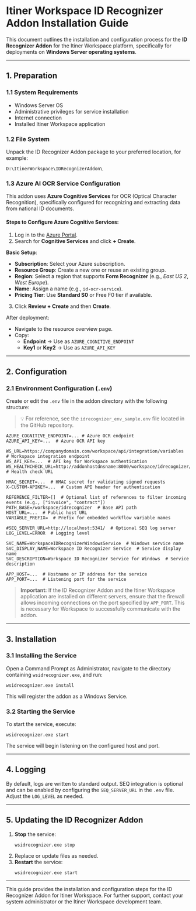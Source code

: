 # Itiner Workspace ID Recognizer Addon Installation Guide

This document outlines the installation and configuration process for the **ID Recognizer Addon** for the Itiner Workspace platform, specifically for deployments on **Windows Server operating systems**.

---

## 1. Preparation

### 1.1 System Requirements
- Windows Server OS
- Administrative privileges for service installation
- Internet connection
- Installed Itiner Workspace application

### 1.2 File System
Unpack the ID Recognizer Addon package to your preferred location, for example:
```
D:\ItinerWorkspace\IDRecognizerAddon\
```

### 1.3 Azure AI OCR Service Configuration

This addon uses **Azure Cognitive Services** for OCR (Optical Character Recognition), specifically configured for recognizing and extracting data from national ID documents.

#### Steps to Configure Azure Cognitive Services:

1. Log in to the [Azure Portal](https://portal.azure.com/).
2. Search for **Cognitive Services** and click **+ Create**.

**Basic Setup**:
- **Subscription**: Select your Azure subscription.
- **Resource Group**: Create a new one or reuse an existing group.
- **Region**: Select a region that supports **Form Recognizer** (e.g., *East US 2*, *West Europe*).
- **Name**: Assign a name (e.g., `id-ocr-service`).
- **Pricing Tier**: Use **Standard S0** or Free F0 tier if available.

3. Click **Review + Create** and then **Create**.

After deployment:
- Navigate to the resource overview page.
- Copy:
  - **Endpoint** → Use as `AZURE_COGNITIVE_ENDPOINT`
  - **Key1** or **Key2** → Use as `AZURE_API_KEY`

---

## 2. Configuration

### 2.1 Environment Configuration (`.env`)

Create or edit the `.env` file in the addon directory with the following structure:
> 💡 For reference, see the `idrecognizer_env_sample.env` file located in the GitHub repository.


```env
AZURE_COGNITIVE_ENDPOINT=... # Azure OCR endpoint
AZURE_API_KEY=...  # Azure OCR API key

WS_URL=https://companydomain.com/workspace/api/integration/variables  # Workspace integration endpoint
WS_API_KEY=...  # API key for Workspace authentication
WS_HEALTHCHECK_URL=http://addonhostdnsname:8000/workspace/idrecognizer/healthcheck  # Health check URL

HMAC_SECRET=...  # HMAC secret for validating signed requests
X-CUSTOM-APIKEY=...  # Custom API header for authentication

REFERENCE_FILTER=[]  # Optional list of references to filter incoming events (e.g., ["invoice", "contract"])
PATH_BASE=/workspace/idrecognizer  # Base API path
HOST_URL=...  # Public host URL
VARIABLE_PREFIX=  # Prefix for embedded workflow variable names

#SEQ_SERVER_URL=http://localhost:5341/  # Optional SEQ log server
LOG_LEVEL=ERROR  # Logging level

SVC_NAME=WorkspaceIDRecognizerWindowsService  # Windows service name
SVC_DISPLAY_NAME=Workspace ID Recognizer Service  # Service display name
SVC_DESCRIPTION=Workspace ID Recognizer Service for Windows  # Service description

APP_HOST=...  # Hostname or IP address for the service
APP_PORT=...  # Listening port for the service
```
> **Important:** If the ID Recognizer Addon and the Itiner Workspace application are installed on different servers, ensure that the firewall allows incoming connections on the port specified by `APP_PORT`. This is necessary for Workspace to successfully communicate with the addon.

---

## 3. Installation

### 3.1 Installing the Service

Open a Command Prompt as Administrator, navigate to the directory containing `wsidrecognizer.exe`, and run:

```
wsidrecognizer.exe install
```

This will register the addon as a Windows Service.

### 3.2 Starting the Service

To start the service, execute:

```
wsidrecognizer.exe start
```

The service will begin listening on the configured host and port.

---

## 4. Logging

By default, logs are written to standard output. SEQ integration is optional and can be enabled by configuring the `SEQ_SERVER_URL` in the `.env` file. Adjust the `LOG_LEVEL` as needed.

---

## 5. Updating the ID Recognizer Addon

1. **Stop** the service:
   ```
   wsidrecognizer.exe stop
   ```
2. Replace or update files as needed.
3. **Restart** the service:
   ```
   wsidrecognizer.exe start
   ```

---

This guide provides the installation and configuration steps for the ID Recognizer Addon for Itiner Workspace. For further support, contact your system administrator or the Itiner Workspace development team.
